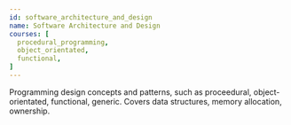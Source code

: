 ```yaml
---
id: software_architecture_and_design
name: Software Architecture and Design 
courses: [
  procedural_programming,
  object_orientated,
  functional,
]
---
```


Programming design concepts and patterns, such as proceedural, object-orientated, functional, generic. Covers data structures, memory allocation, ownership.